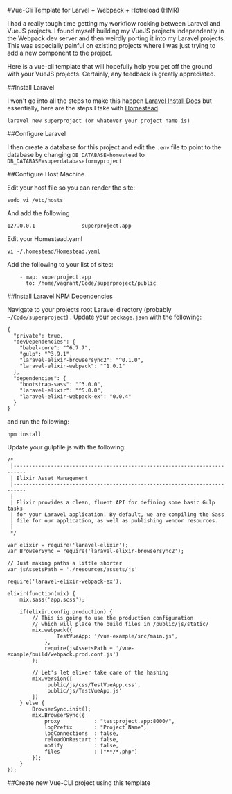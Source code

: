 #Vue-Cli Template for Larvel + Webpack + Hotreload (HMR)

I had a really tough time getting my workflow rocking between Laravel and VueJS projects. I found myself building my VueJS projects independently in the Webpack dev server and then weirdly porting it into my Laravel projects. This was especially painful on existing projects where I was just trying to add a new component to the project.

Here is a vue-cli template that will hopefully help you get off the ground with your VueJS projects. Certainly, any feedback is greatly appreciated. 

##Install Laravel

I won't go into all the steps to make this happen [Laravel Install Docs](https://laravel.com/docs/5.2) but essentially, here are the steps I take with [Homestead](https://laravel.com/docs/5.2/homestead).

```
laravel new superproject (or whatever your project name is)
```

##Configure Laravel

I then create a database for this project and edit the ```.env``` file to point to the database by changing ```DB_DATABASE=homestead``` to ```DB_DATABASE=superdatabaseformyproject```

##Configure Host Machine

Edit your host file so you can render the site:

```sudo vi /etc/hosts```

And add the following

```127.0.0.1               superproject.app```

Edit your Homestead.yaml 

```vi ~/.homestead/Homestead.yaml```

Add the following to your list of sites:

```
    - map: superproject.app
      to: /home/vagrant/Code/superproject/public
```

##Install Laravel NPM Dependencies

Navigate to your projects root Laravel directory (probably ```~/Code/superproject```) . Update your ```package.json``` with the following:

```
{
  "private": true,
  "devDependencies": {
    "babel-core": "^6.7.7",
    "gulp": "^3.9.1",
    "laravel-elixir-browsersync2": "^0.1.0",
    "laravel-elixir-webpack": "^1.0.1"
  },
  "dependencies": {
    "bootstrap-sass": "^3.0.0",
    "laravel-elixir": "^5.0.0",
    "laravel-elixir-webpack-ex": "0.0.4"
  }
}
```

and run the following:

```
npm install
```

Update your gulpfile.js with the following:

```
/*
 |--------------------------------------------------------------------------
 | Elixir Asset Management
 |--------------------------------------------------------------------------
 |
 | Elixir provides a clean, fluent API for defining some basic Gulp tasks
 | for your Laravel application. By default, we are compiling the Sass
 | file for our application, as well as publishing vendor resources.
 |
 */

var elixir = require('laravel-elixir');
var BrowserSync = require('laravel-elixir-browsersync2');

// Just making paths a little shorter
var jsAssetsPath = './resources/assets/js'

require('laravel-elixir-webpack-ex');

elixir(function(mix) {
    mix.sass('app.scss');

    if(elixir.config.production) {
	    // This is going to use the production configuration
	    // which will place the build files in /public/js/static/
	    mix.webpack({
	    		TestVueApp: '/vue-example/src/main.js',
	    	},
	    	require(jsAssetsPath + '/vue-example/build/webpack.prod.conf.js')
	    );

	    // Let's let elixer take care of the hashing
	    mix.version([
	    	'public/js/css/TestVueApp.css',
	    	'public/js/TestVueApp.js'
	    ])
	} else {
		BrowserSync.init();
    	mix.BrowserSync({
	        proxy           : "testproject.app:8000/",
	        logPrefix       : "Project Name",
	        logConnections  : false,
	        reloadOnRestart : false,
	        notify          : false,
	        files			: ["**/*.php"]
	    });
	}
});
```

##Create new Vue-CLI project using this template

